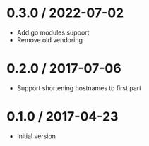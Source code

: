 # 0.3.0 / 2022-07-02

  * Add go modules support
  * Remove old vendoring

# 0.2.0 / 2017-07-06

  * Support shortening hostnames to first part

# 0.1.0 / 2017-04-23

  * Initial version